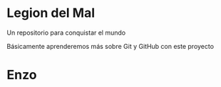 # Legion del Mal
Un repositorio para conquistar el mundo

Básicamente aprenderemos más sobre Git y GitHub con este proyecto


# Enzo